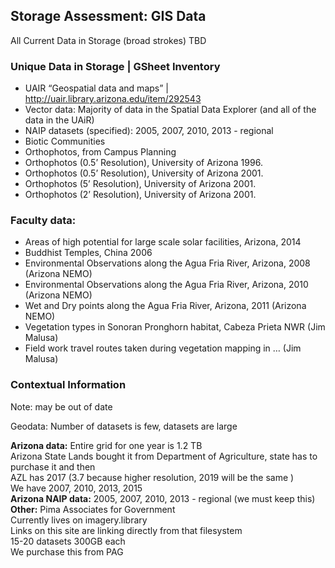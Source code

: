 ## Storage Assessment: GIS Data

All Current Data in Storage (broad strokes)
TBD

### Unique Data in Storage | GSheet Inventory 

* UAIR “Geospatial data and maps” | http://uair.library.arizona.edu/item/292543
* Vector data: Majority of data in the Spatial Data Explorer (and all of the data in the UAiR)
* NAIP datasets (specified): 2005, 2007, 2010, 2013 - regional 
* Biotic Communities
* Orthophotos, from Campus Planning
* Orthophotos (0.5’ Resolution), University of Arizona 1996.
* Orthophotos (0.5’ Resolution), University of Arizona 2001.
* Orthophotos (5’ Resolution), University of Arizona 2001.
* Orthophotos (2’ Resolution), University of Arizona 2001.

### Faculty data:
* Areas of high potential for large scale solar facilities, Arizona, 2014
* Buddhist Temples, China 2006
* Environmental Observations along the Agua Fria River, Arizona, 2008 (Arizona NEMO)
* Environmental Observations along the Agua Fria River, Arizona, 2010 (Arizona NEMO)
* Wet and Dry points along the Agua Fria River, Arizona, 2011 (Arizona NEMO)
* Vegetation types in Sonoran Pronghorn habitat, Cabeza Prieta NWR (Jim Malusa)
* Field work travel routes taken during vegetation mapping in … (Jim Malusa)

### Contextual Information
Note: may be out of date  

Geodata: Number of datasets is few, datasets are large   

**Arizona data:**
Entire grid for one year is 1.2 TB  
Arizona State Lands bought it from Department of Agriculture, state has to purchase it and then  
AZL has 2017 (3.7 because higher resolution, 2019 will be the same )  
We have 2007, 2010, 2013, 2015   
**Arizona NAIP data:** 
2005, 2007, 2010, 2013 - regional (we must keep this)
**Other:** 
Pima Associates for Government  
Currently lives on imagery.library  
Links on this site are linking directly from that filesystem  
15-20 datasets 300GB each   
We purchase this from PAG  
